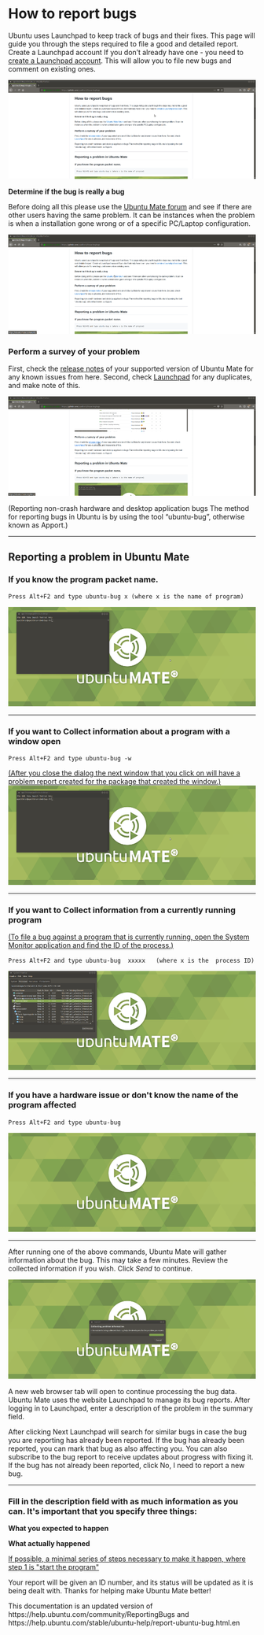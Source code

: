 
<html>
<head>
<meta http-equiv="content-type" content="text/html; charset=utf-8">
<meta name="generator" content="ReText 7.0.3">
</head>
<body>
<h1><strong>How to report bugs</strong></h1>
<p>Ubuntu uses Launchpad to keep track of bugs and their fixes. This page will guide you through the steps required to file a good and detailed report.
      Create a Launchpad account
If you don’t already have one - you need to <a href="https://login.launchpad.net/+login">create a Launchpad account</a>. This will allow you to file new bugs and comment on existing ones.</p>
<img src="https://github.com/apolitech/ReportingBugs/blob/master/launchpad_new_acc.gif?raw=true">
<p><strong>Determine if the bug is really a bug</strong></p>
<p>Before doing all this please use the <a href="https://ubuntu-mate.community/">Ubuntu Mate forum</a> and see if there are other users having the same problem. It can be instances when the problem is when a installation gone wrong or of a specific PC/Laptop configuration.</p>
<img src="https://github.com/apolitech/ReportingBugs/blob/master/forum_suport.gif?raw=true">
<h3><strong>Perform a survey of your problem</strong></h3>
<p>First, check the <a href="https://ubuntu-mate.org/blog/">release notes</a> of your supported version of Ubuntu Mate for any known issues from here. Second, check <a href="https://bugs.launchpad.net/ubuntu-mate">Launchpad</a> for any duplicates, and make note of this.</p>
<img src="https://github.com/apolitech/ReportingBugs/blob/master/release%20notes%20and%20Launchpad.gif?raw=true">
<p>(Reporting non-crash hardware and desktop application bugs
The method for reporting bugs in Ubuntu is by using the tool “ubuntu-bug”, otherwise known as Apport.) </p>
<hr>
<h2><strong>Reporting a problem in Ubuntu Mate</strong></h2>
<h3>If you know the program packet name.</h3>
<pre><code>Press Alt+F2 and type ubuntu-bug x (where x is the name of program)
</code></pre>
<img src="https://github.com/apolitech/ReportingBugs/blob/master/ubuntu-bug%20-w.gif?raw=true">
<hr>
<h3>If you want to Collect information about a program with a window open</h3>
<pre><code>Press Alt+F2 and type ubuntu-bug -w
</code></pre>
<p><u>(After you close the dialog the next window that you click on will have a problem report created for the package that created the window.)
<img src="https://github.com/apolitech/ReportingBugs/blob/master/ubuntu-bug%20-w.gif?raw=true">
</u></p>
<hr>
<h3>If you want to Collect information from a currently running program</h3>
<p><u>(To file a bug against a program that is currently running, open the System Monitor application and find the ID of the process.)</u></p>
<pre><code>Press Alt+F2 and type ubuntu-bug  xxxxx   (where x is the  process ID)
</code></pre>
<img src="https://github.com/apolitech/ReportingBugs/blob/master/ubuntu-mate%20xxxx.gif?raw=true">
<hr>
<h3>If you have a hardware issue or don't know the name of the program affected</h3>
<pre><code>Press Alt+F2 and type ubuntu-bug
</code></pre>
<img src="https://github.com/apolitech/ReportingBugs/blob/master/ubuntu-bug.gif?raw=true">
<hr>
<p>After running one of the above commands, Ubuntu Mate will gather information about the bug. This may take a few minutes. Review the collected information if you wish. Click <em>Send</em> to continue.</p>
<img src="https://github.com/apolitech/ReportingBugs/blob/master/collecting.gif?raw=true">
<p>A new web browser tab will open to continue processing the bug data. Ubuntu Mate  uses the website Launchpad to manage its bug reports.
After logging in to Launchpad, enter a description of the problem in the summary field.</p>
<p>After clicking Next Launchpad will search for similar bugs in case the bug you are reporting has already been reported.
If the bug has already been reported, you can mark that bug as also affecting you. You can also subscribe to the bug report to receive updates about progress with fixing it.
If the bug has not already been reported, click No, I need to report a new bug.</p>
<hr>
<h3>Fill in the description field with as much information as you can. It's important that you specify three things:</h3>
<p><strong>What you expected to happen</strong></p>
<p><strong>What actually happened</strong></p>
<p><u>If possible, a minimal series of steps necessary to make it happen, where step 1 is "start the program"
</u></p>
<p>Your report will be given an ID number, and its status will be updated as it is being dealt with. Thanks for helping make Ubuntu Mate better!</p>


<p> This documentation is an updated version of https://help.ubuntu.com/community/ReportingBugs and https://help.ubuntu.com/stable/ubuntu-help/report-ubuntu-bug.html.en </p>
</body>
</html>
